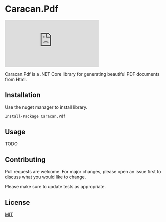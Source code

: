 # Caracan.Pdf
[![Build Status](https://dev.azure.com/CaracanTeam/CaracanPdf/_apis/build/status/caracan-team.Caracan.Pdf?branchName=master)](https://dev.azure.com/CaracanTeam/CaracanPdf/_build/latest?definitionId=1&branchName=master)

Caracan.Pdf is a .NET Core library for generating beautiful PDF documents from Html.

## Installation

Use the nuget manager to install library.

```bash
Install-Package Caracan.Pdf
```

## Usage

TODO


## Contributing
Pull requests are welcome. For major changes, please open an issue first to discuss what you would like to change.

Please make sure to update tests as appropriate.

## License
[MIT](https://choosealicense.com/licenses/mit/)